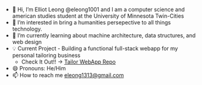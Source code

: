 - 👋 Hi, I’m Elliot Leong @eleong1001 and I am a computer science and american studies student at the University of Minnesota Twin-Cities
- 👀 I’m interested in bring a humanities persepective to all things technology.
- 🌱 I’m currently learning about machine architecture, data structures, and web design
- 💡 Current Project - Building a functional full-stack webapp for my personal tailoring business
  - Check It Out!! -> [Tailor WebApp Repo](https://github.com/eleong1001/tailorwebapp)
- 😄 Pronouns: He/Him
- 📫 How to reach me eleong1313@gmail.com




